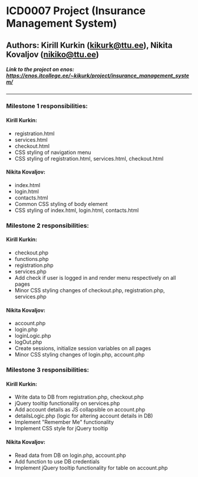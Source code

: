 # ICD0007 Project (Insurance Management System)
## Authors: Kirill Kurkin (kikurk@ttu.ee), Nikita Kovaljov (nikiko@ttu.ee)

##### Link to the project on enos: https://enos.itcollege.ee/~kikurk/project/insurance_management_system/

---
### Milestone 1 responsibilities:
#### Kirill Kurkin:
- registration.html
- services.html
- checkout.html
- CSS styling of navigation menu
- CSS styling of registration.html, services.html, checkout.html

#### Nikita Kovaljov:
- index.html
- login.html
- contacts.html
- Common CSS styling of body element
- CSS styling of index.html, login.html, contacts.html

### Milestone 2 responsibilities:
#### Kirill Kurkin:
- checkout.php
- functions.php
- registration.php
- services.php
- Add check if user is logged in and render menu respectively on all pages
- Minor CSS styling changes of checkout.php, registration.php, services.php

#### Nikita Kovaljov:
- account.php
- login.php
- loginLogic.php
- logOut.php
- Create sessions, initialize session variables on all pages
- Minor CSS styling changes of login.php, account.php

### Milestone 3 responsibilities:
#### Kirill Kurkin:
- Write data to DB from registration.php, checkout.php
- jQuery tooltip functionality on services.php
- Add account details as JS collapsible on account.php
- detailsLogic.php (logic for altering account details in DB)
- Implement "Remember Me" functionality
- Implement CSS style for jQuery tooltip

#### Nikita Kovaljov:
- Read data from DB on login.php, account.php
- Add function to use DB credentials
- Implement jQuery tooltip functionality for table on account.php